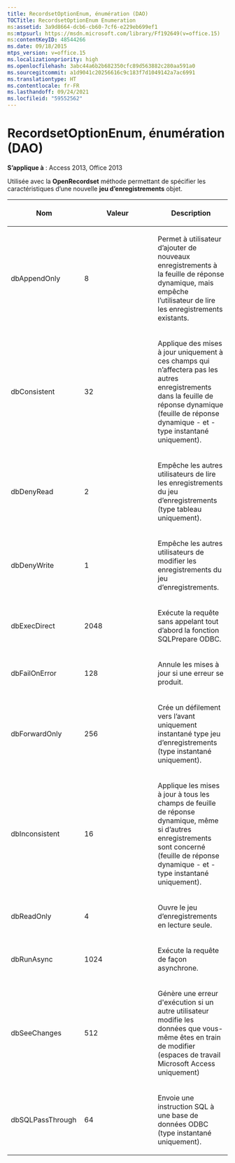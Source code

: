 ```yaml
---
title: RecordsetOptionEnum, énumération (DAO)
TOCTitle: RecordsetOptionEnum Enumeration
ms:assetid: 3a9d8664-dcb6-cb60-7cf6-e229eb699ef1
ms:mtpsurl: https://msdn.microsoft.com/library/Ff192649(v=office.15)
ms:contentKeyID: 48544266
ms.date: 09/18/2015
mtps_version: v=office.15
ms.localizationpriority: high
ms.openlocfilehash: 3abc44a6b2b682350cfc89d563882c280aa591a0
ms.sourcegitcommit: a1d9041c20256616c9c183f7d1049142a7ac6991
ms.translationtype: HT
ms.contentlocale: fr-FR
ms.lasthandoff: 09/24/2021
ms.locfileid: "59552562"
---
```

# <a name="recordsetoptionenum-enumeration-dao"></a>RecordsetOptionEnum, énumération (DAO)


**S’applique à** : Access 2013, Office 2013

Utilisée avec la **OpenRecordset** méthode permettant de spécifier les caractéristiques d’une nouvelle **jeu d’enregistrements** objet.

<table>
<colgroup>
<col style="width: 33%" />
<col style="width: 33%" />
<col style="width: 33%" />
</colgroup>
<thead>
<tr class="header">
<th><p>Nom</p></th>
<th><p>Valeur</p></th>
<th><p>Description</p></th>
</tr>
</thead>
<tbody>
<tr class="odd">
<td><p>dbAppendOnly</p></td>
<td><p>8</p></td>
<td><p>Permet à utilisateur d’ajouter de nouveaux enregistrements à la feuille de réponse dynamique, mais empêche l’utilisateur de lire les enregistrements existants.</p></td>
</tr>
<tr class="even">
<td><p>dbConsistent</p></td>
<td><p>32</p></td>
<td><p>Applique des mises à jour uniquement à ces champs qui n’affectera pas les autres enregistrements dans la feuille de réponse dynamique (feuille de réponse dynamique - et -type instantané uniquement).</p></td>
</tr>
<tr class="odd">
<td><p>dbDenyRead</p></td>
<td><p>2</p></td>
<td><p>Empêche les autres utilisateurs de lire les enregistrements du jeu d’enregistrements (type tableau uniquement).</p></td>
</tr>
<tr class="even">
<td><p>dbDenyWrite</p></td>
<td><p>1</p></td>
<td><p>Empêche les autres utilisateurs de modifier les enregistrements du jeu d’enregistrements.</p></td>
</tr>
<tr class="odd">
<td><p>dbExecDirect</p></td>
<td><p>2048</p></td>
<td><p>Exécute la requête sans appelant tout d’abord la fonction SQLPrepare ODBC.</p></td>
</tr>
<tr class="even">
<td><p>dbFailOnError</p></td>
<td><p>128</p></td>
<td><p>Annule les mises à jour si une erreur se produit.</p></td>
</tr>
<tr class="odd">
<td><p>dbForwardOnly</p></td>
<td><p>256</p></td>
<td><p>Crée un défilement vers l’avant uniquement instantané type jeu d’enregistrements (type instantané uniquement).</p></td>
</tr>
<tr class="even">
<td><p>dbInconsistent</p></td>
<td><p>16</p></td>
<td><p>Applique les mises à jour à tous les champs de feuille de réponse dynamique, même si d’autres enregistrements sont concerné (feuille de réponse dynamique - et -type instantané uniquement).</p></td>
</tr>
<tr class="odd">
<td><p>dbReadOnly</p></td>
<td><p>4</p></td>
<td><p>Ouvre le jeu d’enregistrements en lecture seule.</p></td>
</tr>
<tr class="even">
<td><p>dbRunAsync</p></td>
<td><p>1024</p></td>
<td><p>Exécute la requête de façon asynchrone.</p></td>
</tr>
<tr class="odd">
<td><p>dbSeeChanges</p></td>
<td><p>512</p></td>
<td><p>Génère une erreur d'exécution si un autre utilisateur modifie les données que vous-même êtes en train de modifier (espaces de travail Microsoft Access uniquement)</p></td>
</tr>
<tr class="even">
<td><p>dbSQLPassThrough</p></td>
<td><p>64</p></td>
<td><p>Envoie une instruction SQL à une base de données ODBC (type instantané uniquement).</p></td>
</tr>
</tbody>
</table>


